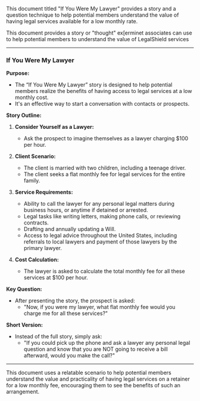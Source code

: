 This document titled "If You Were My Lawyer" provides a story and a question technique to help potential members understand the value of having legal services available for a low monthly rate. 

This document provides a story or "thought" ex[erminet associates can use to help potential members to understand the value of LegalShield services

---

### If You Were My Lawyer

**Purpose:**
- The “If You Were My Lawyer” story is designed to help potential members realize the benefits of having access to legal services at a low monthly cost.
- It's an effective way to start a conversation with contacts or prospects.

**Story Outline:**
1. **Consider Yourself as a Lawyer:**
   - Ask the prospect to imagine themselves as a lawyer charging $100 per hour.

2. **Client Scenario:**
   - The client is married with two children, including a teenage driver.
   - The client seeks a flat monthly fee for legal services for the entire family.

3. **Service Requirements:**
   - Ability to call the lawyer for any personal legal matters during business hours, or anytime if detained or arrested.
   - Legal tasks like writing letters, making phone calls, or reviewing contracts.
   - Drafting and annually updating a Will.
   - Access to legal advice throughout the United States, including referrals to local lawyers and payment of those lawyers by the primary lawyer.

4. **Cost Calculation:**
   - The lawyer is asked to calculate the total monthly fee for all these services at $100 per hour.

**Key Question:**
- After presenting the story, the prospect is asked:
  - "Now, if you were my lawyer, what flat monthly fee would you charge me for all these services?"

**Short Version:**
- Instead of the full story, simply ask:
  - "If you could pick up the phone and ask a lawyer any personal legal question and know that you are NOT going to receive a bill afterward, would you make the call?"

---

This document uses a relatable scenario to help potential members understand the value and practicality of having legal services on a retainer for a low monthly fee, encouraging them to see the benefits of such an arrangement.